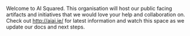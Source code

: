 Welcome to AI Squared. This organisation will host our public facing artifacts and initiatives that we would love your help and collaboration on. Check out http://aiai.ie/ for latest information and watch this space as we update our docs and next steps.